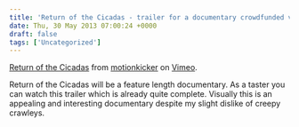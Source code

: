 ```yaml
---
title: 'Return of the Cicadas - trailer for a documentary crowdfunded via Kickstarter'
date: Thu, 30 May 2013 07:00:24 +0000
draft: false
tags: ['Uncategorized']
---
```


[Return of the Cicadas](http://vimeo.com/66688653) from [motionkicker](http://vimeo.com/motionkicker) on [Vimeo](http://vimeo.com).

Return of the Cicadas will be a feature length documentary. As a taster you can watch this trailer which is already quite complete. Visually this is an appealing and interesting documentary despite my slight dislike of creepy crawleys.[](http://www.kickstarter.com/projects/motionkicker/return-of-the-cicadas "Return of the Cicadas - Kickstarter")